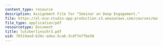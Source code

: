 ```yaml
---
content_type: resource
description: Assignment File for "Seminar on Deep Engagement."
file: https://ol-ocw-studio-app-production.s3.amazonaws.com/courses/mas-961-seminar-on-deep-engagement-fall-2004/76519aedb24cadea5ca63cdf7effbe58_lutzberlinschr3.pdf
file_type: application/pdf
resourcetype: Document
title: lutzberlinschr3.pdf
uid: 76519aed-b24c-adea-5ca6-3cdf7effbe58
---
```

